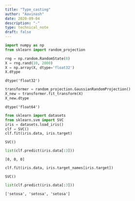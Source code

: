 ```yaml
---
title: "Type_casting"
author: "Aavinash"
date: 2020-09-04
description: "-"
type: technical_note
draft: false
---
```


```python
import numpy as np
from sklearn import random_projection

rng = np.random.RandomState(0)
X = rng.rand(10, 2000)
X = np.array(X, dtype='float32')
X.dtype
```




    dtype('float32')




```python
transformer = random_projection.GaussianRandomProjection()
X_new = transformer.fit_transform(X)
X_new.dtype
```




    dtype('float64')




```python
from sklearn import datasets
from sklearn.svm import SVC
iris = datasets.load_iris()
clf = SVC()
clf.fit(iris.data, iris.target)
```




    SVC()




```python
list(clf.predict(iris.data[:3]))
```




    [0, 0, 0]




```python
clf.fit(iris.data, iris.target_names[iris.target])
```




    SVC()




```python
list(clf.predict(iris.data[:3]))
```




    ['setosa', 'setosa', 'setosa']


